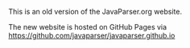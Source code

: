 This is an old version of the JavaParser.org website.  

The new website is hosted on GitHub Pages via https://github.com/javaparser/javaparser.github.io
